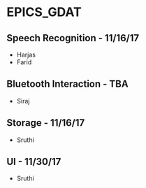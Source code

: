 # EPICS_GDAT

## Speech Recognition - 11/16/17
- Harjas
- Farid

## Bluetooth Interaction - TBA
- Siraj

## Storage - 11/16/17
- Sruthi

## UI - 11/30/17
- Sruthi
